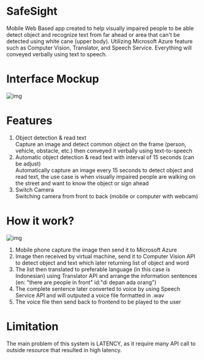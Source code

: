 # SafeSight
Mobile Web Based app created to help visually impaired people to be able detect object and recognize text from far ahead or area that can't be detected using white cane (upper body). Utilizing Microsoft Azure feature such as Computer Vision, Translator, and Speech Service. Everything will conveyed verbally using text to speech.
# Interface Mockup
![img](https://drive.google.com/uc?export=view&id=1QRWupxoHAJ4dk0M69jcKVq77iRjd5K6n)  
# Features
1. Object detection & read text  
Capture an image and detect common object on the frame (person, vehicle, obstacle, etc.) then conveyed it verbally using text-to-speech
2. Automatic object detection & read text with interval of 15 seconds (can be adjust)  
Automatically capture an image every 15 seconds to detect object and read text, the use case is when visually impaired people are walking on the street and want to know the object or sign ahead
3. Switch Camera  
Switching camera from front to back (mobile or computer with webcam)
# How it work?
![img](https://drive.google.com/uc?export=view&id=1Z9hIWefRVt93Bh_nzdMvBmTVDjBU1JLJ)  
1. Mobile phone capture the image then send it to Microsoft Azure
2. Image then received by virtual machine, send it to Computer Vision API to detect object and text which later returning list of object and word
3. The list then translated to preferable language (in this case is Indonesian) using Translator API and arrange the information sentences (en: "there are people in front" id:"di depan ada orang")
4. The complete sentence later converted to voice by using Speech Service API and will outputed a voice file formatted in .wav
5. The voice file then send back to frontend to be played to the user
# Limitation
The main problem of this system is LATENCY, as it require many API call to outside resource that resulted in high latency.
